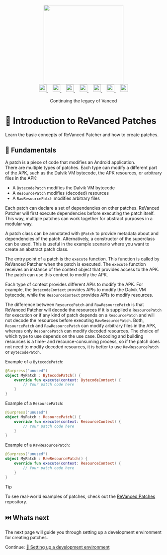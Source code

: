 <p align="center">
  <picture>
    <source
      width="256px"
      media="(prefers-color-scheme: dark)"
      srcset="../assets/revanced-headline/revanced-headline-vertical-dark.svg"
    >
    <img 
      width="256px"
      src="../assets/revanced-headline/revanced-headline-vertical-light.svg"
    >
  </picture>
  <br>
  <a href="https://revanced.app/">
     <picture>
         <source height="24px" media="(prefers-color-scheme: dark)" srcset="../assets/revanced-logo/revanced-logo.svg" />
         <img height="24px" src="../assets/revanced-logo/revanced-logo.svg" />
     </picture>
   </a>&nbsp;&nbsp;&nbsp;
   <a href="https://github.com/ReVanced">
       <picture>
           <source height="24px" media="(prefers-color-scheme: dark)" srcset="https://i.ibb.co/dMMmCrW/Git-Hub-Mark.png" />
           <img height="24px" src="https://i.ibb.co/9wV3HGF/Git-Hub-Mark-Light.png" />
       </picture>
   </a>&nbsp;&nbsp;&nbsp;
   <a href="http://revanced.app/discord">
       <picture>
           <source height="24px" media="(prefers-color-scheme: dark)" srcset="https://user-images.githubusercontent.com/13122796/178032563-d4e084b7-244e-4358-af50-26bde6dd4996.png" />
           <img height="24px" src="https://user-images.githubusercontent.com/13122796/178032563-d4e084b7-244e-4358-af50-26bde6dd4996.png" />
       </picture>
   </a>&nbsp;&nbsp;&nbsp;
   <a href="https://reddit.com/r/revancedapp">
       <picture>
           <source height="24px" media="(prefers-color-scheme: dark)" srcset="https://user-images.githubusercontent.com/13122796/178032351-9d9d5619-8ef7-470a-9eec-2744ece54553.png" />
           <img height="24px" src="https://user-images.githubusercontent.com/13122796/178032351-9d9d5619-8ef7-470a-9eec-2744ece54553.png" />
       </picture>
   </a>&nbsp;&nbsp;&nbsp;
   <a href="https://t.me/app_revanced">
      <picture>
         <source height="24px" media="(prefers-color-scheme: dark)" srcset="https://user-images.githubusercontent.com/13122796/178032213-faf25ab8-0bc3-4a94-a730-b524c96df124.png" />
         <img height="24px" src="https://user-images.githubusercontent.com/13122796/178032213-faf25ab8-0bc3-4a94-a730-b524c96df124.png" />
      </picture>
   </a>&nbsp;&nbsp;&nbsp;
   <a href="https://x.com/revancedapp">
      <picture>
         <source media="(prefers-color-scheme: dark)" srcset="https://user-images.githubusercontent.com/93124920/270180600-7c1b38bf-889b-4d68-bd5e-b9d86f91421a.png">
         <img height="24px" src="https://user-images.githubusercontent.com/93124920/270108715-d80743fa-b330-4809-b1e6-79fbdc60d09c.png" />
      </picture>
   </a>&nbsp;&nbsp;&nbsp;
   <a href="https://www.youtube.com/@ReVanced">
      <picture>
         <source height="24px" media="(prefers-color-scheme: dark)" srcset="https://user-images.githubusercontent.com/13122796/178032714-c51c7492-0666-44ac-99c2-f003a695ab50.png" />
         <img height="24px" src="https://user-images.githubusercontent.com/13122796/178032714-c51c7492-0666-44ac-99c2-f003a695ab50.png" />
     </picture>
   </a>
   <br>
   <br>
   Continuing the legacy of Vanced
</p>

# 🧩 Introduction to ReVanced Patches

Learn the basic concepts of ReVanced Patcher and how to create patches.

## 📙 Fundamentals

A patch is a piece of code that modifies an Android application.  
There are multiple types of patches. Each type can modify a different part of the APK, such as the Dalvik VM bytecode, the APK resources, or arbitrary files in the APK:

- A `BytecodePatch` modifies the Dalvik VM bytecode
- A `ResourcePatch` modifies (decoded) resources
- A `RawResourcePatch` modifies arbitrary files

Each patch can declare a set of dependencies on other patches. ReVanced Patcher will first execute dependencies before executing the patch itself. This way, multiple patches can work together for abstract purposes in a modular way.

A patch class can be annotated with `@Patch` to provide metadata about and dependencies of the patch.
Alternatively, a constructor of the superclass can be used. This is useful in the example scenario where you want to create an abstract patch class.

The entry point of a patch is the `execute` function. This function is called by ReVanced Patcher when the patch is executed. The `execute` function receives an instance of the context object that provides access to the APK. The patch can use this context to modify the APK.

Each type of context provides different APIs to modify the APK. For example, the `BytecodeContext` provides APIs to modify the Dalvik VM bytecode, while the `ResourceContext` provides APIs to modify resources.

The difference between `ResourcePatch` and `RawResourcePatch` is that ReVanced Patcher will decode the resources if it is supplied a `ResourcePatch` for execution or if any kind of patch depends on a `ResourcePatch` and will not decode the resources before executing `RawResourcePatch`. Both, `ResourcePatch` and `RawResourcePatch` can modify arbitrary files in the APK, whereas only `ResourcePatch` can modify decoded resources. The choice of which type to use depends on the use case. Decoding and building resources is a time- and resource-consuming process, so if the patch does not need to modify decoded resources, it is better to use `RawResourcePatch` or `BytecodePatch`.

Example of a `BytecodePatch`:

```kt
@Surpress("unused")
object MyPatch : BytecodePatch() {
	override fun execute(context: BytecodeContext) {
		// Your patch code here
	}
}
```

Example of a `ResourcePatch`:

```kt
@Surpress("unused")
object MyPatch : ResourcePatch() {
	override fun execute(context: ResourceContext) {
		// Your patch code here
	}
}
```

Example of a `RawResourcePatch`:

```kt
@Surpress("unused")
object MyPatch : RawResourcePatch() {
	override fun execute(context: ResourceContext) {
		// Your patch code here
	}
}
```

> [!TIP]
> To see real-world examples of patches, check out the [ReVanced Patches](https://github.com/revanced/revanced-patches) repository.

## ⏭️ Whats next

The next page will guide you through setting up a development environment for creating patches.

Continue: [👶 Setting up a development environment](2_1_setup.md)
